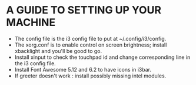 # A GUIDE TO SETTING UP YOUR MACHINE

- The config file is the i3 config file to put at ~/.config/i3/config.
- The xorg.conf is to enable control on screen brightness; install xbacklight and you'll be good to go.
- Install xinput to check the touchpad id and change corresponding line in the i3 config file.
- Install Font Awesome 5.12 and 6.2 to have icons in i3bar.
- If greeter doesn't work : install possibly missing intel modules.
